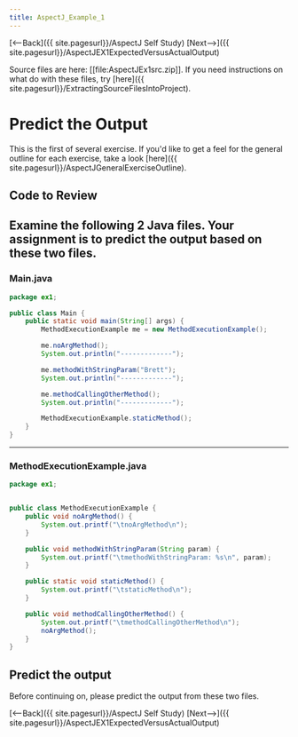 ```yaml
---
title: AspectJ_Example_1
---
```

[<--Back]({{ site.pagesurl}}/AspectJ Self Study) [Next-->]({{ site.pagesurl}}/AspectJEX1ExpectedVersusActualOutput)

Source files are here: [[file:AspectJEx1src.zip]]. If you need instructions on what do with these files, try [here]({{ site.pagesurl}}/ExtractingSourceFilesIntoProject).

# Predict the Output
This is the first of several exercise. If you'd like to get a feel for the general outline for each exercise, take a look [here]({{ site.pagesurl}}/AspectJGeneralExerciseOutline).

## Code to Review
Examine the following 2 Java files. Your assignment is to predict the output based on these two files.
----
### Main.java
```java
package ex1;

public class Main {
	public static void main(String[] args) {
		MethodExecutionExample me = new MethodExecutionExample();

		me.noArgMethod();
		System.out.println("-------------");

		me.methodWithStringParam("Brett");
		System.out.println("-------------");

		me.methodCallingOtherMethod();
		System.out.println("-------------");

		MethodExecutionExample.staticMethod();
	}
}
```
----
### MethodExecutionExample.java
```java
package ex1;


public class MethodExecutionExample {
	public void noArgMethod() {
		System.out.printf("\tnoArgMethod\n");
	}

	public void methodWithStringParam(String param) {
		System.out.printf("\tmethodWithStringParam: %s\n", param);
	}

	public static void staticMethod() {
		System.out.printf("\tstaticMethod\n");
	}

	public void methodCallingOtherMethod() {
		System.out.printf("\tmethodCallingOtherMethod\n");
		noArgMethod();
	}
}
```

## Predict the output
Before continuing on, please predict the output from these two files.

[<--Back]({{ site.pagesurl}}/AspectJ Self Study) [Next-->]({{ site.pagesurl}}/AspectJEX1ExpectedVersusActualOutput)